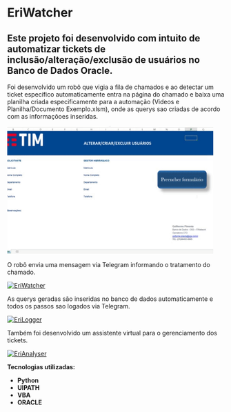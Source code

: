 # EriWatcher

## Este projeto foi desenvolvido com intuito de automatizar tickets de inclusão/alteração/exclusão de usuários no Banco de Dados Oracle.  

Foi desenvolvido um robô que vigia a fila de chamados e ao detectar um ticket específico automaticamente entra  na página do chamado e baixa uma planilha criada especificamente para a automação (Videos e Planilha/Documento Exemplo.xlsm), onde as querys sao criadas de acordo com as informaçõoes inseridas.

![](planilha.gif)

O robô envia uma mensagem via Telegram informando o tratamento do chamado.

[![EriWatcher](http://img.youtube.com/vi/uUxGFBJANvc/0.jpg)](http://www.youtube.com/watch?v=uUxGFBJANvc "EriWatcher")

As querys geradas são inseridas no banco de dados automaticamente e todos os passos sao logados via Telegram.

[![EriLogger](http://img.youtube.com/vi/GJ2sm3r6_RY/0.jpg)](http://www.youtube.com/watch?v=GJ2sm3r6_RY "EriLogger")

Também foi desenvolvido um assistente virtual para o gerenciamento dos tickets.

[![EriAnalyser](http://img.youtube.com/vi/-FPISTia8pE/0.jpg)](http://www.youtube.com/watch?v=-FPISTia8pE "EriAnalyser")




**Tecnologias utilizadas:**

  * **Python**
  * **UIPATH**
  * **VBA**
  * **ORACLE**
